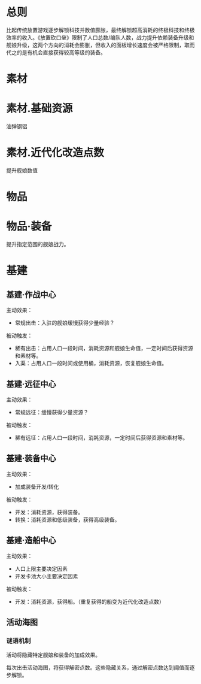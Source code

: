# 总则

比起传统放置游戏逐步解锁科技并数值膨胀，最终解锁超高消耗的终极科技和终极效率的收入。《放置砍口垒》限制了人口总数/编队人数，战力提升依赖装备升级和舰娘升级，这两个方向的消耗会膨胀，但收入的面板增长速度会被严格限制，取而代之的是有机会直接获得较高等级的装备。

# 素材

# 素材.基础资源

油弹钢铝

# 素材.近代化改造点数

提升舰娘数值

# 物品

# 物品·装备

提升指定范围的舰娘战力。

# 基建

## 基建·作战中心

主动效果：
- 常规出击：入驻的舰娘缓慢获得少量经验？

被动触发：
- 稀有出击：占用人口一段时间，消耗资源和舰娘生命值，一定时间后获得资源和素材等。
- 入渠：占用人口一段时间或使用桶，消耗资源，恢复舰娘生命值。

## 基建·远征中心

主动效果：
- 常规远征：缓慢获得少量资源？

被动触发：
- 稀有远征：占用人口一段时间，消耗资源，一定时间后获得资源和素材等。

## 基建·装备中心

主动效果：
- 加成装备开发/转化

被动触发：
- 开发：消耗资源，获得装备。
- 转换：消耗资源和低级装备，获得高级装备。

## 基建·造船中心

主动效果：
- 人口上限主要决定因素
- 开发卡池大小主要决定因素

被动触发：
- 开发：消耗资源，获得船。（重复获得的船变为近代化改造点数）

## 活动海图

### 谜语机制

活动将隐藏特定舰娘和装备的加成效果。

每次出击活动海图，将获得解密点数。这些隐藏关系，通过解密点数达到阈值而逐步解锁。

